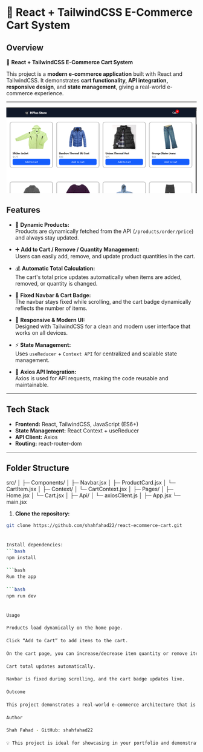 # 🛒 React + TailwindCSS E-Commerce Cart System


## Overview

🚀 **React + TailwindCSS E-Commerce Cart System**  

This project is a **modern e-commerce application** built with React and TailwindCSS. It demonstrates **cart functionality, API integration, responsive design**, and **state management**, giving a real-world e-commerce experience.  

---

![Project Screenshot](https://github.com/shahfahad22/React-Projects-Collection/blob/62da8bb1c4624bf1f9cf47ffe1e08779ed3eac25/09-HPlus%20E-Commerce%20Cart/src/assets/screnshot.png) <!-- Replace with your actual screenshot file -->


## Features


- 🛒 **Dynamic Products:**  
  Products are dynamically fetched from the API (`/products/order/price`) and always stay updated.  

- ➕ **Add to Cart / Remove / Quantity Management:**  
  Users can easily add, remove, and update product quantities in the cart.  

- 💰 **Automatic Total Calculation:**  
  The cart's total price updates automatically when items are added, removed, or quantity is changed.  

- 📌 **Fixed Navbar & Cart Badge:**  
  The navbar stays fixed while scrolling, and the cart badge dynamically reflects the number of items.  

- 📱 **Responsive & Modern UI:**  
  Designed with TailwindCSS for a clean and modern user interface that works on all devices.  

- ⚡ **State Management:**  
  Uses `useReducer` + `Context API` for centralized and scalable state management.  

- 🔗 **Axios API Integration:**  
  Axios is used for API requests, making the code reusable and maintainable.  

---

## Tech Stack

- **Frontend:** React, TailwindCSS, JavaScript (ES6+)  
- **State Management:** React Context + useReducer  
- **API Client:** Axios  
- **Routing:** react-router-dom  

---

## Folder Structure

src/
│
├─ Components/
│ ├─ Navbar.jsx
│ ├─ ProductCard.jsx
│ └─ CartItem.jsx
│
├─ Context/
│ └─ CartContext.jsx
│
├─ Pages/
│ ├─ Home.jsx
│ └─ Cart.jsx
│
├─ Api/
│ └─ axiosClient.js
│
├─ App.jsx
└─ main.jsx


1. **Clone the repository:**  
```bash
git clone https://github.com/shahfahad22/react-ecommerce-cart.git


Install dependencies:
```bash
npm install

```bash
Run the app

```bash
npm run dev


Usage

Products load dynamically on the home page.

Click “Add to Cart” to add items to the cart.

On the cart page, you can increase/decrease item quantity or remove items.

Cart total updates automatically.

Navbar is fixed during scrolling, and the cart badge updates live.

Outcome

This project demonstrates a real-world e-commerce architecture that is scalable, maintainable, and portfolio-ready. It highlights React skills, TailwindCSS proficiency, and modern front-end design principles.

Author

Shah Fahad - GitHub: shahfahad22

💡 This project is ideal for showcasing in your portfolio and demonstrating practical React skills.
